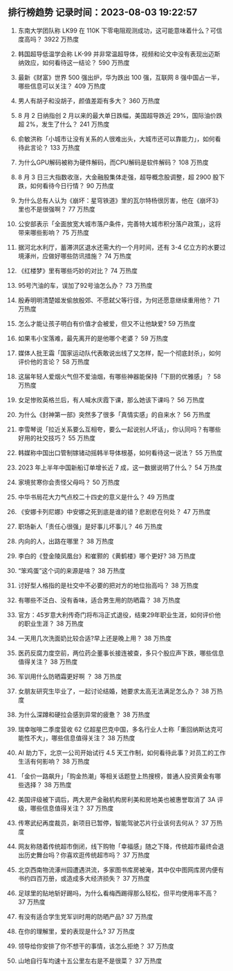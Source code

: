 
## 排行榜趋势 记录时间：2023-08-03 19:22:57
  
  1. 东南大学团队称 LK99 在 110K 下零电阻观测成功，这可能意味着什么？可信度高吗？ 3922 万热度
    
  2. 韩国超导低温学会称 LK-99 并非常温超导体，视频和论文中没有表现出迈斯纳效应，如何看待这一结论？ 590 万热度
    
  3. 最新《财富》世界 500 强出炉，华为跌出 100 强，互联网 8 强中国占一半，哪些信息可以关注？ 409 万热度
    
  4. 男人有胡子和没胡子，颜值差距有多大？ 360 万热度
    
  5. 8 月 2 日纳指创 2 月以来的最大单日跌幅，美国超导跌近 29%，国际油价跌超 2%，发生了什么？ 241 万热度
    
  6. 俞敏洪称「小城市让没有关系的人很难出头，大城市还可以靠能力」，如何看待此言论？ 133 万热度
    
  7. 为什么GPU解码被称为硬件解码，而CPU解码是软件解码？ 108 万热度
    
  8. 8 月 3 日三大指数收涨，大金融股集体走强，超导概念股调整，超 2900 股下跌，如何看待今日行情？ 90 万热度
    
  9. 为什么总有人认为《崩坏：星穹铁道》里的瓦尔特杨很厉害，他在《崩坏3》里也不是很强啊？ 77 万热度
    
  10. 公安部表示「全面放宽大城市落户条件，完善特大城市积分落户政策」，这将带来哪些影响？ 75 万热度
    
  11. 据河北水利厅，蓄滞洪区退水还需大约一个月时间，还有 3-4 亿立方的水要过境涿州，应做好哪些防讯措施？ 74 万热度
    
  12. 《红楼梦》里有哪些巧妙的对比？ 74 万热度
    
  13. 95号汽油的车，误加了92号油怎么办？ 73 万热度
    
  14. 殷寿明明清楚姬发偷放殷郊、不愿弑父等行径，为何还愿意继续重用他？ 71 万热度
    
  15. 怎么才能让孩子明白有价值才会被爱，但又不让他缺爱? 59 万热度
    
  16. 如果韦小宝落难，最先离开的是他哪个老婆？ 59 万热度
    
  17. 媒体人批王霜「国家运动队代表敢说出线了又怎样，配一个彻底封杀」，如何评价他的言论？ 58 万热度
    
  18. 这届年轻人爱烟火气但不爱油烟，有哪些神器能保持「下厨的优雅感」？ 58 万热度
    
  19. 女足惨败英格兰后，有人喊水庆霞下课，那么她该下课吗？ 56 万热度
    
  20. 为什么《封神第一部》突然多了很多「真情实感」的自来水？ 56 万热度
    
  21. 李雪琴说「拉近关系要么互相夸，要么一起说别人坏话」，你认同吗？有哪些好用的社交技巧？ 55 万热度
    
  22. 韩媒称中国出口管制镓锗动摇韩半导体根基，如何看待这一说法？ 55 万热度
    
  23. 2023 年上半年中国新船订单增长近 7 成，这一数据说明了什么？ 54 万热度
    
  24. 家境贫寒你会责怪父母吗？ 50 万热度
    
  25. 中华书局花大力气点校二十四史的意义是什么？ 49 万热度
    
  26. 《安娜卡列尼娜》中安娜之死到底是谁的错？悲剧悲在何处？ 47 万热度
    
  27. 职场新人「责任心很强」是好事儿坏事儿？ 46 万热度
    
  28. 内向的人，出路在哪里？ 38 万热度
    
  29. 李白的《登金陵凤凰台》和崔颢的《黄鹤楼》哪个更好? 38 万热度
    
  30. “笨鸡蛋”这个词的来源是啥？ 38 万热度
    
  31. 讨好型人格指的是社交中不必要的把对方的地位抬高吗？ 38 万热度
    
  32. 有哪些不泛白、没有香味，适合男生用的防晒霜？ 38 万热度
    
  33. 官方：45岁意大利传奇门将布冯正式退役，结束29年职业生涯，如何评价他的职业生涯？ 38 万热度
    
  34. 一天用几次洗面奶比较合适?早上还是晚上用？ 38 万热度
    
  35. 医药反腐力度空前，两位药企董事长接连被查，多只个股应声下跌，哪些信息值得关注？ 38 万热度
    
  36. 军训用什么防晒霜更好啊 ？ 38 万热度
    
  37. 女朋友研究生毕业了，一起讨论结婚，她要求太高无法满足怎么办？ 38 万热度
    
  38. 为什么深蹲和硬拉会感到异常的疲惫？ 38 万热度
    
  39. 瑞幸咖啡二季度营收 62 亿超星巴克中国，多名行业人士称「重回纳斯达克可能性不大」，哪些信息值得关注？ 38 万热度
    
  40. AI 助力下，北京一公司开始试行 4.5 天工作制，如何看待此事？对员工的工作生活有何影响？ 38 万热度
    
  41. 「金价一路飙升」「购金热潮」等相关话题登上热搜榜，普通人投资黄金有哪些选择？ 38 万热度
    
  42. 美国评级被下调后，两大房产金融机构房利美和房地美也被惠誉取消了 3A 评级，哪些信息值得关注？ 37 万热度
    
  43. 传寒武纪再度裁员，新项目已暂停，智能驾驶芯片行业该何去何从？ 37 万热度
    
  44. 网友称随着传统超市倒闭，线下购物「幸福感」随之下降，传统超市最终会退出历史舞台吗？你喜欢逛传统超市吗？ 37 万热度
    
  45. 北京西南物流涿州园遭遇洪流，多家图书库房被淹，其中仅中图网库房内便有书约四百万册，或造成多大经济损失？ 37 万热度
    
  46. 足球里的贴地斩好踢吗，为什么看梅西踢得那么轻松，但平均使用率不高？ 37 万热度
    
  47. 有没有适合学生党军训时用的防晒产品? 37 万热度
    
  48. 在你的理解里，爱的表现是什么? 37 万热度
    
  49. 领导给你安排了你不想干的事情，该怎么拒绝？ 37 万热度
    
  50. 山地自行车均速十五公里左右是不是很菜？ 37 万热度
    